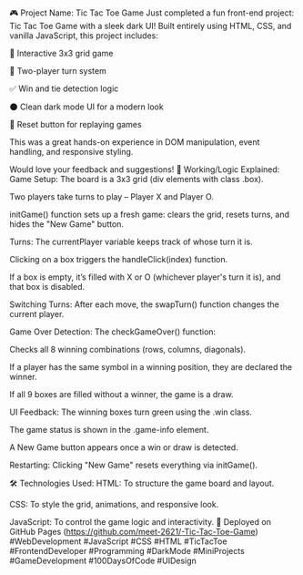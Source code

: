 🎮 Project Name: Tic Tac Toe Game Just completed a fun front-end project: Tic Tac Toe Game with a sleek dark UI! Built entirely using HTML, CSS, and vanilla JavaScript, this project includes:

🎯 Interactive 3x3 grid game

👥 Two-player turn system

✅ Win and tie detection logic

🌑 Clean dark mode UI for a modern look

🔄 Reset button for replaying games

This was a great hands-on experience in DOM manipulation, event handling, and responsive styling.

Would love your feedback and suggestions! 🧠 Working/Logic Explained: Game Setup: The board is a 3x3 grid (div elements with class .box).

Two players take turns to play – Player X and Player O.

initGame() function sets up a fresh game: clears the grid, resets turns, and hides the "New Game" button.

Turns: The currentPlayer variable keeps track of whose turn it is.

Clicking on a box triggers the handleClick(index) function.

If a box is empty, it’s filled with X or O (whichever player's turn it is), and that box is disabled.

Switching Turns: After each move, the swapTurn() function changes the current player.

Game Over Detection: The checkGameOver() function:

Checks all 8 winning combinations (rows, columns, diagonals).

If a player has the same symbol in a winning position, they are declared the winner.

If all 9 boxes are filled without a winner, the game is a draw.

UI Feedback: The winning boxes turn green using the .win class.

The game status is shown in the .game-info element.

A New Game button appears once a win or draw is detected.

Restarting: Clicking "New Game" resets everything via initGame().

🛠️ Technologies Used: HTML: To structure the game board and layout.

CSS: To style the grid, animations, and responsive look.

JavaScript​: To control the game logic and interactivity. 🔗 Deployed on GitHub Pages (https://github.com/meet-2621/-Tic-Tac-Toe-Game) #WebDevelopment #JavaScript #CSS #HTML #TicTacToe #FrontendDeveloper #Programming #DarkMode #MiniProjects #GameDevelopment #100DaysOfCode #UIDesign
